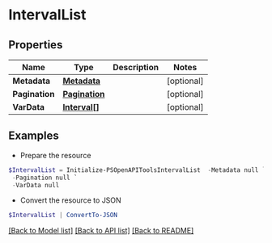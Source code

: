 # IntervalList
## Properties

Name | Type | Description | Notes
------------ | ------------- | ------------- | -------------
**Metadata** | [**Metadata**](Metadata.md) |  | [optional] 
**Pagination** | [**Pagination**](Pagination.md) |  | [optional] 
**VarData** | [**Interval[]**](Interval.md) |  | [optional] 

## Examples

- Prepare the resource
```powershell
$IntervalList = Initialize-PSOpenAPIToolsIntervalList  -Metadata null `
 -Pagination null `
 -VarData null
```

- Convert the resource to JSON
```powershell
$IntervalList | ConvertTo-JSON
```

[[Back to Model list]](../README.md#documentation-for-models) [[Back to API list]](../README.md#documentation-for-api-endpoints) [[Back to README]](../README.md)

